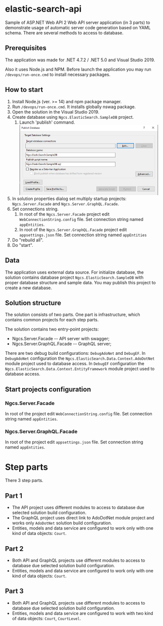 # elastic-search-api
Sample of ASP.NET Web API 2 Web API server application (in 3 parts) to demonstrate usage of automatic server code generation based on YAML schema. There are several methods to access to database.

## Prerequisites

The application was made for .NET 4.7.2 / .NET 5.0 and Visual Studio 2019.

Also it uses Node.js and NPM. Before launch the application you may run ```/devops/run-once.cmd``` to install necessary packages.

## How to start

1. Install Node.js (ver. >= 14) and npm package manager.
1. Run ```/devops/run-once.cmd```. It installs globally nswag package.
1. Open the solution in the Visual Studio 2019.
1. Create database using ```Ngcs.ElasticSearch.SampleDB``` project.
   1. Launch 'publish' command.
  ![alt text](/public/img/image01.png)
1. In solution properties dialog set multiply startup projects: ```Ngcs.Server.Facade``` and ```Ngcs.Server.GraphQL.Facade```.
1. Set connections string.
   1. In root of the ```Ngcs.Server.Facade``` project edit ```WebConnectionString.config``` file. Set connection string named ```appEntities```.
   1. In root of the ```Ngcs.Server.GraphQL.Facade``` project edit ```appsettings.json``` file. Set connection string named ```appEntities```
1. Do "rebuild all".
1. Do "start".

## Data

The application uses external data source. For initialize database, the solution contains database project ```Ngcs.ElasticSearch.SampleDB``` with proper database structure and sample data. You may publish this project to create a new database.

## Solution structure

The solution consists of two parts. One part is infrastructure, which contains common projects for each step parts.

The solution contains two entry-point projects:
* Ngcs.Server.Facade -- API server with swagger;
* Ngcs.Server.GraphQL.Facade -- GraphQL server;

There are two debug build configurations: ```DebugAdoNet``` and ```DebugEF```. In ```DebugAdoNet``` configuration the ```Ngcs.ElasticSearch.Data.Context.AdoDotNet``` module project used to database access. In ```DebugEF``` configuration the ```Ngcs.ElasticSearch.Data.Context.EntityFramework``` module project used to database access. 

## Start projects configuration

### Ngcs.Server.Facade

In root of the project edit ```WebConnectionString.config``` file. Set connection string named ```appEntities```.

### Ngcs.Server.GraphQL.Facade

In root of the project edit ```appsettings.json``` file. Set connection string named ```appEntities```.

# Step parts

There 3 step parts.

## Part 1

* The API project uses different modules to access to database due selected solution build configuration.
* The GraphQL project uses direct link to AdoDotNet module project and works only ```AdoDotNet``` solution build configuration.
* Entities, models and data service are configured to work only with one kind of data objects: ```Court```.

## Part 2

* Both API and GraphQL projects use different modules to access to database due selected solution build configuration.
* Entities, models and data service are configured to work only with one kind of data objects: ```Court```.

## Part 3

* Both API and GraphQL projects use different modules to access to database due selected solution build configuration.
* Entities, models and data service are configured to work with two kind of data objects: ```Court```, ```CourtLevel```.
